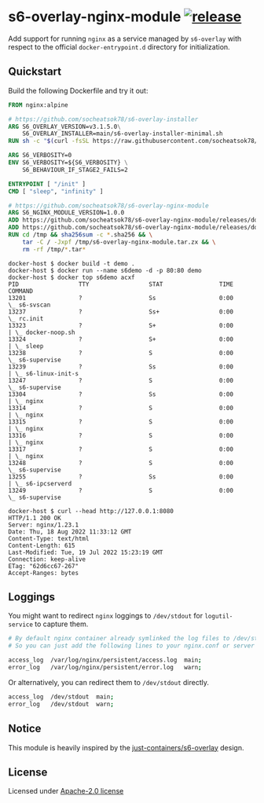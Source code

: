 # s6-overlay-nginx-module [![release](https://github.com/socheatsok78/s6-overlay-nginx-module/actions/workflows/release.yml/badge.svg)](https://github.com/socheatsok78/s6-overlay-nginx-module/actions/workflows/release.yml)

Add support for running `nginx` as a service managed by `s6-overlay` with respect to the official `docker-entrypoint.d` directory for initialization.

## Quickstart

Build the following Dockerfile and try it out:

```Dockerfile
FROM nginx:alpine

# https://github.com/socheatsok78/s6-overlay-installer
ARG S6_OVERLAY_VERSION=v3.1.5.0\
    S6_OVERLAY_INSTALLER=main/s6-overlay-installer-minimal.sh
RUN sh -c "$(curl -fsSL https://raw.githubusercontent.com/socheatsok78/s6-overlay-installer/${S6_OVERLAY_INSTALLER})"

ARG S6_VERBOSITY=0
ENV S6_VERBOSITY=${S6_VERBOSITY} \
    S6_BEHAVIOUR_IF_STAGE2_FAILS=2

ENTRYPOINT [ "/init" ]
CMD [ "sleep", "infinity" ]

# https://github.com/socheatsok78/s6-overlay-nginx-module
ARG S6_NGINX_MODULE_VERSION=1.0.0
ADD https://github.com/socheatsok78/s6-overlay-nginx-module/releases/download/v${S6_NGINX_MODULE_VERSION}/s6-overlay-nginx-module.tar.zx /tmp
ADD https://github.com/socheatsok78/s6-overlay-nginx-module/releases/download/v${S6_NGINX_MODULE_VERSION}/s6-overlay-nginx-module.tar.zx.sha256 /tmp
RUN cd /tmp && sha256sum -c *.sha256 && \
    tar -C / -Jxpf /tmp/s6-overlay-nginx-module.tar.zx && \
    rm -rf /tmp/*.tar*

```
```
docker-host $ docker build -t demo .
docker-host $ docker run --name s6demo -d -p 80:80 demo
docker-host $ docker top s6demo acxf
PID                 TTY                 STAT                TIME                COMMAND
13201               ?                   Ss                  0:00                \_ s6-svscan
13237               ?                   Ss+                 0:00                \_ rc.init
13323               ?                   S+                  0:00                | \_ docker-noop.sh
13324               ?                   S+                  0:00                | \_ sleep
13238               ?                   S                   0:00                \_ s6-supervise
13239               ?                   Ss                  0:00                | \_ s6-linux-init-s
13247               ?                   S                   0:00                \_ s6-supervise
13304               ?                   Ss                  0:00                | \_ nginx
13314               ?                   S                   0:00                | \_ nginx
13315               ?                   S                   0:00                | \_ nginx
13316               ?                   S                   0:00                | \_ nginx
13317               ?                   S                   0:00                | \_ nginx
13248               ?                   S                   0:00                \_ s6-supervise
13255               ?                   Ss                  0:00                | \_ s6-ipcserverd
13249               ?                   S                   0:00                \_ s6-supervise

docker-host $ curl --head http://127.0.0.1:8080
HTTP/1.1 200 OK
Server: nginx/1.23.1
Date: Thu, 18 Aug 2022 11:33:12 GMT
Content-Type: text/html
Content-Length: 615
Last-Modified: Tue, 19 Jul 2022 15:23:19 GMT
Connection: keep-alive
ETag: "62d6cc67-267"
Accept-Ranges: bytes
```

## Loggings

You might want to redirect `nginx` loggings to `/dev/stdout` for `logutil-service` to capture them.

```sh
# By default nginx container already symlinked the log files to /dev/stdout
# So you can just add the following lines to your nginx.conf or server block.

access_log  /var/log/nginx/persistent/access.log  main;
error_log   /var/log/nginx/persistent/error.log   warn;
```

Or alternatively, you can redirect them to `/dev/stdout` directly.

```sh
access_log  /dev/stdout  main;
error_log   /dev/stdout  warn;
```

## Notice

This module is heavily inspired by the [just-containers/s6-overlay](https://github.com/just-containers/s6-overlay) design.

## License

Licensed under [Apache-2.0 license](LICENSE)
